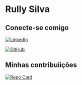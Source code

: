 # Rully Silva

## Conecte-se comigo

[![LinkedIn](https://img.shields.io/badge/LinkedIn-0077B5?style=for-the-badge&logo=linkedin&logoColor=white)](https://www.linkedin.com/in/rully-fagundes-4501ba224/)


[![GitHub](https://img.shields.io/badge/GitHub-100000?style=for-the-badge&logo=github&logoColor=white)](https://github.com/RullySilva)

## Minhas contribuiições

[![Repo Card](https://github-readme-stats.vercel.app/api/pin/?username=RullySilva&repo=dio-lab-open-source&bg_color=000&border_color=30A3DC&show_icons=true&icon_color=30A3DC&title_color=E94D5F&text_color=FFF)](https://github.com/RullySilva/dio-lab-open-source)

